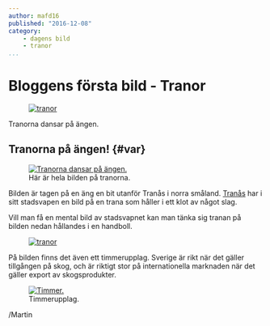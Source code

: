 ```yaml
---
author: mafd16
published: "2016-12-08"
category:
    - dagens bild
    - tranor
...
```

Bloggens första bild - Tranor
==================================

<figure class="figure right w25">
<a href="image/tranor.JPG"><img src="image/tranor.JPG?w=200&h=150&a=0,35,20,35&cf" alt="tranor"/></a>
</figure>

Tranorna dansar på ängen.


<!--more-->



Tranorna på ängen! {#var}
-----------------------------------

<figure class="figure">
<a href="image/tranor.JPG"><img src="image/tranor.JPG?w=500" alt="Tranorna dansar på ängen."/></a>
<figcaption markdown=1>Här är hela bilden på tranorna.</figcaption>
</figure>

Bilden är tagen på en äng en bit utanför Tranås i norra småland. [Tranås](https://sv.wikipedia.org/wiki/Tran%C3%A5s_kommun) har i sitt stadsvapen en bild på en trana som håller i ett klot av något slag.

Vill man få en mental bild av stadsvapnet kan man tänka sig tranan på bilden nedan hållandes i en handboll.

<figure class="figure">
<a href="image/tranor.JPG"><img src="image/tranor.JPG?w=300&h=300&a=45,57,45,36" alt="tranor"/></a>
</figure>


På bilden finns det även ett timmerupplag. Sverige är rikt när det gäller tillgången på skog, och är riktigt stor på internationella marknaden när det gäller export av skogsprodukter.

<figure class="figure">
<a href="image/tranor.JPG"><img src="image/tranor.JPG?w=500&h=300&a=70,10,5,35" alt="Timmer."/></a>
<figcaption markdown=1>Timmerupplag.</figcaption>
</figure>

/Martin
